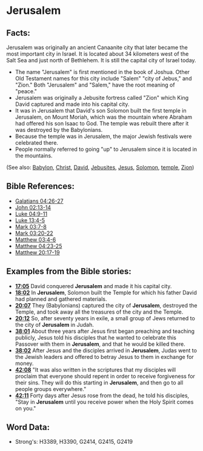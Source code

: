 # Jerusalem #

## Facts: ##

Jerusalem was originally an ancient Canaanite city that later became the most important city in Israel. It is located about 34 kilometers west of the Salt Sea and just north of Bethlehem. It is still the capital city of Israel today.

* The name "Jerusalem" is first mentioned in the book of Joshua. Other Old Testament names for this city include "Salem" "city of Jebus," and "Zion." Both "Jerusalem" and "Salem," have the root meaning of "peace."
* Jerusalem was originally a Jebusite fortress called "Zion" which King David captured and made into his capital city. 
* It was in Jerusalem that David's son Solomon built the first temple in Jerusalem, on Mount Moriah, which was the mountain where Abraham had offered his son Isaac to God. The temple was rebuilt there after it was destroyed by the Babylonians.
* Because the temple was in Jerusalem, the major Jewish festivals were celebrated there.
* People normally referred to going "up" to Jerusalem since it is located in the mountains.

(See also: [Babylon](../names/babylon.md), [Christ](../kt/christ.md), [David](../names/david.md), [Jebusites](../names/jebusites.md), [Jesus](../kt/jesus.md), [Solomon](../names/solomon.md), [temple](../kt/temple.md), [Zion](../kt/zion.md))

## Bible References: ##

* [Galatians 04:26-27](rc://en/tn/help/gal/04/26)
* [John 02:13-14](rc://en/tn/help/jhn/02/13)
* [Luke 04:9-11](rc://en/tn/help/luk/04/09)
* [Luke 13:4-5](rc://en/tn/help/luk/13/04)
* [Mark 03:7-8](rc://en/tn/help/mrk/03/07)
* [Mark 03:20-22](rc://en/tn/help/mrk/03/20)
* [Matthew 03:4-6](rc://en/tn/help/mat/03/04)
* [Matthew 04:23-25](rc://en/tn/help/mat/04/23)
* [Matthew 20:17-19](rc://en/tn/help/mat/20/17)

## Examples from the Bible stories: ##

* __[17:05](rc://en/tn/help/obs/17/05)__ David conquered __Jerusalem__  and made it his capital city.
* __[18:02](rc://en/tn/help/obs/18/02)__ In __Jerusalem__, Solomon built the Temple for which his father David had planned and gathered materials.
* __[20:07](rc://en/tn/help/obs/20/07)__ They (Babylonians) captured the city of __Jerusalem__, destroyed the Temple, and took away all the treasures of the city and the Temple.
* __[20:12](rc://en/tn/help/obs/20/12)__ So, after seventy years in exile, a small group of Jews returned to the city of __Jerusalem__  in Judah.
* __[38:01](rc://en/tn/help/obs/38/01)__ About three years after Jesus first began preaching and teaching publicly, Jesus told his disciples that he wanted to celebrate this Passover with them in __Jerusalem__, and that he would be killed there.
* __[38:02](rc://en/tn/help/obs/38/02)__ After Jesus and the disciples arrived in __Jerusalem__, Judas went to the Jewish leaders and offered to betray Jesus to them in exchange for money.
* __[42:08](rc://en/tn/help/obs/42/08)__ "It was also written in the scriptures that my disciples will proclaim that everyone should repent in order to receive forgiveness for their sins. They will do this starting in __Jerusalem__, and then go to all people groups everywhere."
* __[42:11](rc://en/tn/help/obs/42/11)__ Forty days after Jesus rose from the dead, he told his disciples, "Stay in __Jerusalem__  until you receive power when the Holy Spirit comes on you."

## Word Data: ##

* Strong's: H3389, H3390, G2414, G2415, G2419
